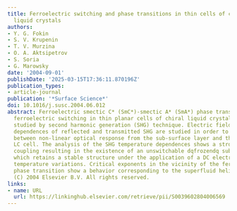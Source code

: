 ```yaml
---
title: Ferroelectric switching and phase transitions in thin cells of chiral smectic
  liquid crystals
authors:
- Y. G. Fokin
- S. V. Krupenin
- T. V. Murzina
- O. A. Aktsipetrov
- S. Soria
- G. Marowsky
date: '2004-09-01'
publishDate: '2025-03-15T17:36:11.870196Z'
publication_types:
- article-journal
publication: '*Surface Science*'
doi: 10.1016/j.susc.2004.06.012
abstract: Ferroelectric smectic C* (SmC*)-smectic A* (SmA*) phase transitions and
  ferroelectric switching in thin planar cells of chiral liquid crystals (LC) are
  studied by second harmonic generation (SHG) technique. Electric field and temperature
  dependences of reflected and transmitted SHG are studied in order to distinguish
  between non-linear optical response from the sub-surface layer and the bulk of the
  LC cell. The analysis of the SHG temperature dependences shows a strong surface
  coupling resulting in the existence of an unswitchable dqfrozendq sub-surface layer
  which retains a stable structure under the application of a DC electric field and
  temperature variations. Critical exponents in the vicinity of the ferroelectric
  phase transition show a behavior corresponding to the superfluid helium theory.
  (C) 2004 Elsevier B.V. All rights reserved.
links:
- name: URL
  url: https://linkinghub.elsevier.com/retrieve/pii/S0039602804006569
---
```

